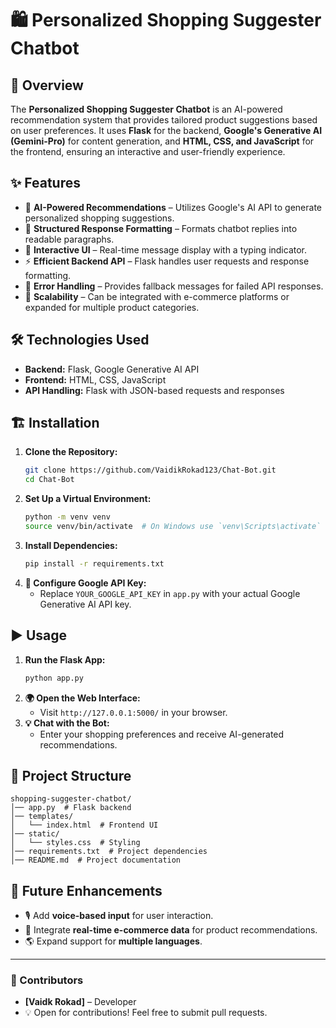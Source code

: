 # 🛍️ Personalized Shopping Suggester Chatbot

## 🚀 Overview
The **Personalized Shopping Suggester Chatbot** is an AI-powered recommendation system that provides tailored product suggestions based on user preferences. It uses **Flask** for the backend, **Google's Generative AI (Gemini-Pro)** for content generation, and **HTML, CSS, and JavaScript** for the frontend, ensuring an interactive and user-friendly experience.

## ✨ Features
- 🤖 **AI-Powered Recommendations** – Utilizes Google's AI API to generate personalized shopping suggestions.
- 📝 **Structured Response Formatting** – Formats chatbot replies into readable paragraphs.
- 💬 **Interactive UI** – Real-time message display with a typing indicator.
- ⚡ **Efficient Backend API** – Flask handles user requests and response formatting.
- 🛑 **Error Handling** – Provides fallback messages for failed API responses.
- 🔗 **Scalability** – Can be integrated with e-commerce platforms or expanded for multiple product categories.

## 🛠️ Technologies Used
- **Backend:** Flask, Google Generative AI API
- **Frontend:** HTML, CSS, JavaScript
- **API Handling:** Flask with JSON-based requests and responses

## 🏗️ Installation
1. **Clone the Repository:**
   ```bash
   git clone https://github.com/VaidikRokad123/Chat-Bot.git
   cd Chat-Bot
   ```
2. **Set Up a Virtual Environment:**
   ```bash
   python -m venv venv
   source venv/bin/activate  # On Windows use `venv\Scripts\activate`
   ```
3. **Install Dependencies:**
   ```bash
   pip install -r requirements.txt
   ```
4. **🔑 Configure Google API Key:**
   - Replace `YOUR_GOOGLE_API_KEY` in `app.py` with your actual Google Generative AI API key.

## ▶️ Usage
1. **Run the Flask App:**
   ```bash
   python app.py
   ```
2. **🌍 Open the Web Interface:**
   - Visit `http://127.0.0.1:5000/` in your browser.
3. **💡 Chat with the Bot:**
   - Enter your shopping preferences and receive AI-generated recommendations.

## 📁 Project Structure
```
shopping-suggester-chatbot/
│── app.py  # Flask backend
│── templates/
│   └── index.html  # Frontend UI
│── static/
│   └── styles.css  # Styling
│── requirements.txt  # Project dependencies
│── README.md  # Project documentation
```

## 🔮 Future Enhancements
- 🎙️ Add **voice-based input** for user interaction.
- 🛒 Integrate **real-time e-commerce data** for product recommendations.
- 🌎 Expand support for **multiple languages**.
  
---
### 👥 Contributors
- **[Vaidk Rokad]** – Developer
- 💡 Open for contributions! Feel free to submit pull requests.
